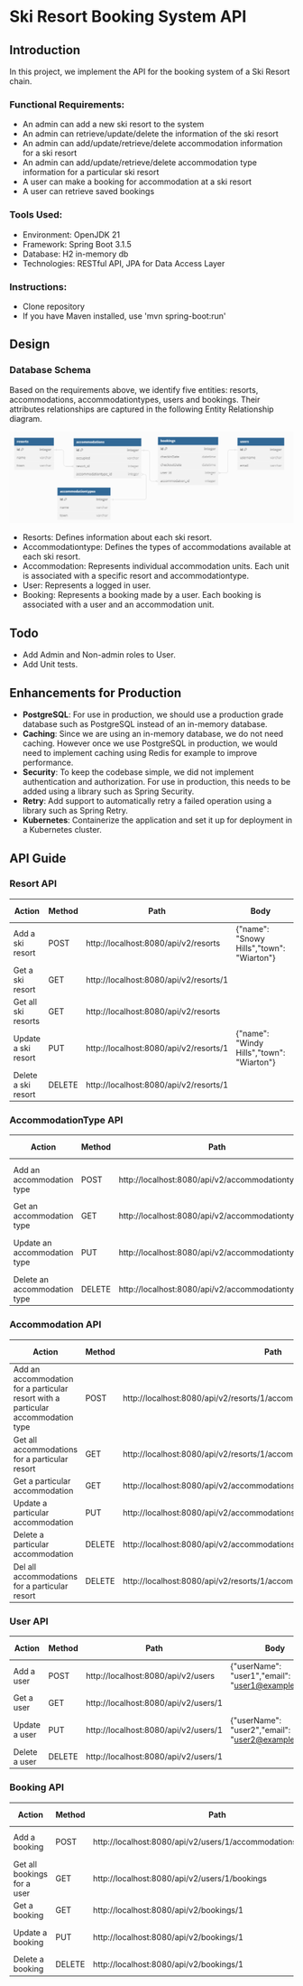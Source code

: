# Ski Resort Booking System API

## Introduction 
In this project, we implement the API for the booking system of a Ski Resort chain.

### Functional Requirements:
* An admin can add a new ski resort to the system
* An admin can retrieve/update/delete the information of the ski resort
* An admin can add/update/retrieve/delete accommodation information for a  ski resort
* An admin can add/update/retrieve/delete accommodation type information for a particular ski resort
* A user can make a booking for accommodation at a ski resort
* A user can retrieve saved bookings

### Tools Used:
* Environment: OpenJDK 21
* Framework: Spring Boot 3.1.5
* Database: H2 in-memory db
* Technologies: RESTful API, JPA for Data Access Layer

### Instructions:
* Clone repository
* If you have Maven installed, use 'mvn spring-boot:run'

## Design

### Database Schema
Based on the requirements above, we identify five entities: resorts, accommodations, accommodationtypes, users and bookings.
Their attributes relationships are captured in the following Entity Relationship diagram.

![alt text](https://github.com/aemtenan/skiresort/blob/main/src/main/resources/static/ski-resort-er.png?raw=true)

* Resorts: Defines information about each ski resort.
* Accommodationtype: Defines the types of accommodations available at each ski resort.
* Accommodation: Represents individual accommodation units. Each unit is associated with a specific resort and accommodationtype.
* User: Represents a logged in user.
* Booking: Represents a booking made by a user. Each booking is associated with a user and an accommodation unit.

## Todo

* Add Admin and Non-admin roles to User.
* Add Unit tests.

## Enhancements for Production

* **PostgreSQL**: For use in production, we should use a production grade database such as PostgreSQL instead of an in-memory database.
* **Caching**: Since we are using an in-memory database, we do not need caching. However once we use PostgreSQL in production, we would need to implement caching using Redis for example to improve performance.
* **Security**: To keep the codebase simple, we did not implement authentication and authorization. For use in production, this needs to be added using a library such as Spring Security.
* **Retry**: Add support to automatically retry a failed operation using a library such as Spring Retry.
* **Kubernetes**: Containerize the application and set it up for deployment in a Kubernetes cluster.

## API Guide

### Resort API 

| Action              | Method | Path                                   | Body                                      | HTTP response |
|---------------------|--------|----------------------------------------|-------------------------------------------|---------------|
| Add a ski resort    | POST   | http://localhost:8080/api/v2/resorts   | {"name": "Snowy Hills","town": "Wiarton"} | 201           |
| Get a ski resort    | GET    | http://localhost:8080/api/v2/resorts/1 |                                           | 200           |
| Get all ski resorts | GET    | http://localhost:8080/api/v2/resorts   |                                           | 200           |
| Update a ski resort | PUT    | http://localhost:8080/api/v2/resorts/1 | {"name": "Windy Hills","town": "Wiarton"} | 200           |
| Delete a ski resort | DELETE | http://localhost:8080/api/v2/resorts/1 |                                           | 204           |

### AccommodationType API

| Action                       | Method | Path                                              | Body                                        | HTTP response |
|------------------------------|--------|---------------------------------------------------|---------------------------------------------|---------------|
| Add an accommodation type    | POST   | http://localhost:8080/api/v2/accommodationtypes   | {"name": "cabin","rate": 100, "capacity":5} | 201           |
| Get an accommodation type    | GET    | http://localhost:8080/api/v2/accommodationtypes/1 |                                             | 200           |
| Update an accommodation type | PUT    | http://localhost:8080/api/v2/accommodationtypes/1 | {"name": "room","rate": 85, "capacity":2}   | 200           |
| Delete an accommodation type | DELETE | http://localhost:8080/api/v2/accommodationtypes/1 |                                             | 204           |

### Accommodation API 

| Action                                                                           | Method | Path                                                  | Body                  | HTTP response |
|----------------------------------------------------------------------------------|--------|-------------------------------------------------------|-----------------------|---------------|
| Add an accommodation for a particular resort with a particular accommodation type| POST   | http://localhost:8080/api/v2/resorts/1/accommodationtypes/1/accommodations| {"occupied": "false"} | 201           |
| Get all accommodations for a particular resort                                   | GET    | http://localhost:8080/api/v2/resorts/1/accommodations |                       | 200           |
| Get a particular accommodation                                                   | GET    | http://localhost:8080/api/v2/accommodations/1         |                       | 200           |
| Update a particular accommodation                                                | PUT    | http://localhost:8080/api/v2/accommodations/1         | {"occupied": "true"}  | 200           |
| Delete a particular accommodation                                                | DELETE | http://localhost:8080/api/v2/accommodations/1         |                       | 204           |
| Del all accommodations for a particular resort                                   | DELETE | http://localhost:8080/api/v2/resorts/1/accommodations |                       | 204           |

### User API

| Action        | Method | Path                                 | Body                                               | HTTP response |
|---------------|--------|--------------------------------------|----------------------------------------------------|---------------|
| Add a user    | POST   | http://localhost:8080/api/v2/users   | {"userName": "user1","email": "user1@example.com"} | 201           |
| Get a user    | GET    | http://localhost:8080/api/v2/users/1 |                                                    | 200           |
| Update a user | PUT    | http://localhost:8080/api/v2/users/1 | {"userName": "user2","email": "user2@example.com"} | 200           |
| Delete a user | DELETE | http://localhost:8080/api/v2/users/1 |                                                    | 204           |

### Booking API

| Action                      | Method | Path                                                           | Body                                                                         | HTTP response |
|-----------------------------|--------|----------------------------------------------------------------|------------------------------------------------------------------------------|---------------|
| Add a booking               | POST   | http://localhost:8080/api/v2/users/1/accommodations/1/bookings | {"checkInDate": "2024-04-28T13:30:00","checkOutDate": "2024-04-29T11:00:00"} | 201           |
| Get all bookings for a user | GET    | http://localhost:8080/api/v2/users/1/bookings                  |                                                                              |               |
| Get a booking               | GET    | http://localhost:8080/api/v2/bookings/1                        |                                                                              | 200           |
| Update a booking            | PUT    | http://localhost:8080/api/v2/bookings/1                        | {"checkInDate": "2024-04-27T13:30:00","checkOutDate": "2024-04-28T11:00:00"} | 200           |
| Delete a booking            | DELETE | http://localhost:8080/api/v2/bookings/1                        |                                                                              | 204           |
